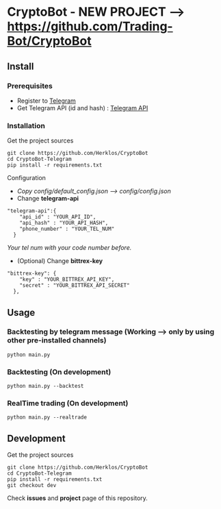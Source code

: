 # CryptoBot - NEW PROJECT --> https://github.com/Trading-Bot/CryptoBot
## Install
### Prerequisites
- Register to [Telegram](https://telegram.org)
- Get Telegram API (id and hash) : [Telegram API](https://core.telegram.org/api/obtaining_api_id)

### Installation
Get the project sources
```
git clone https://github.com/Herklos/CryptoBot
cd CryptoBot-Telegram
pip install -r requirements.txt
```
Configuration<br>
- *Copy config/default_config.json --> config/config.json*
- Change **telegram-api**
```
"telegram-api":{
    "api_id" : "YOUR_API_ID",
    "api_hash" : "YOUR_API_HASH",
    "phone_number" : "YOUR_TEL_NUM"
  }
```
*Your tel num with your code number before.*
- (Optional) Change **bittrex-key**
```
"bittrex-key": {
    "key" : "YOUR_BITTREX_API_KEY",
    "secret" : "YOUR_BITTREX_API_SECRET"
  },
```

## Usage
### Backtesting by telegram message (Working --> only by using other pre-installed channels)
```
python main.py
```
### Backtesting (On development)
```
python main.py --backtest
```
### RealTime trading (On development)
```
python main.py --realtrade
```

## Development
Get the project sources
```
git clone https://github.com/Herklos/CryptoBot
cd CryptoBot-Telegram
pip install -r requirements.txt
git checkout dev
```

Check **issues** and **project** page of this repository.
